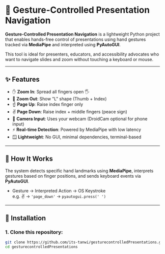 # 🎯 Gesture-Controlled Presentation Navigation

**Gesture-Controlled Presentation Navigation** is a lightweight Python project that enables hands-free control of presentations using hand gestures tracked via **MediaPipe** and interpreted using **PyAutoGUI**.

This tool is ideal for presenters, educators, and accessibility advocates who want to navigate slides and zoom without touching a keyboard or mouse.

---

## ✨ Features

- ✋ **Zoom In**: Spread all fingers open 🖐️
- 🤏 **Zoom Out**: Show "L" shape (Thumb + Index)  
- ☝️ **Page Up**: Raise index finger only  
- ✌️ **Page Down**: Raise index + middle fingers (peace sign)  
- 📱 **Camera Input**: Uses your webcam (DroidCam optional for phone input)
- ⚡ **Real-time Detection**: Powered by MediaPipe with low latency
- 🪟 **Lightweight**: No GUI, minimal dependencies, terminal-based

---

## 🧠 How It Works

The system detects specific hand landmarks using **MediaPipe**, interprets gestures based on finger positions, and sends keyboard events via **PyAutoGUI**.

- Gesture → Interpreted Action → OS Keystroke  
  e.g. ✌️ → `'page_down'` → `pyautogui.press(' ')`

---




## 🚀 Installation

### 1. Clone this repository:
```bash
git clone https://github.com/its-tanwi/gesturecontrolledPresentations.git
cd gesturecontrolledPresentations






